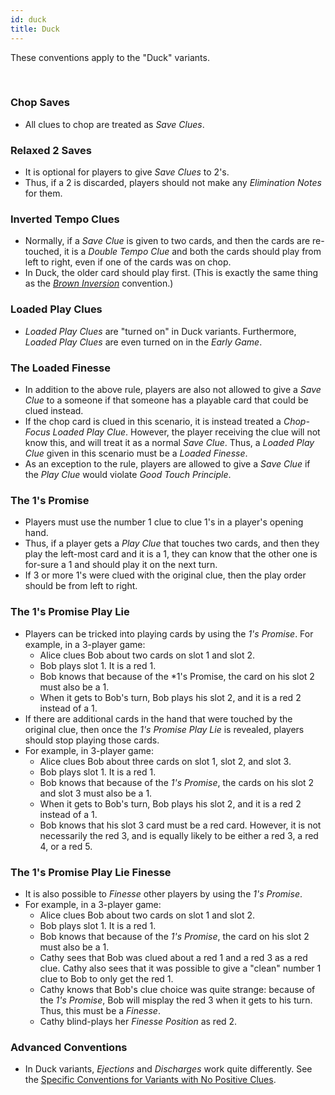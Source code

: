 ```yaml
---
id: duck
title: Duck
---
```


These conventions apply to the "Duck" variants.

<br />

### Chop Saves

- All clues to chop are treated as *Save Clues*.

### Relaxed 2 Saves

- It is optional for players to give *Save Clues* to 2's.
- Thus, if a 2 is discarded, players should not make any *Elimination Notes* for them.

### Inverted Tempo Clues

- Normally, if a *Save Clue* is given to two cards, and then the cards are re-touched, it is a *Double Tempo Clue* and both the cards should play from left to right, even if one of the cards was on chop.
- In Duck, the older card should play first. (This is exactly the same thing as the *[Brown Inversion](brown.md#brown-tempo-clue-inversion)* convention.)

### Loaded Play Clues

- *Loaded Play Clues* are "turned on" in Duck variants. Furthermore, *Loaded Play Clues* are even turned on in the *Early Game*.

### The Loaded Finesse

- In addition to the above rule, players are also not allowed to give a *Save Clue* to a someone if that someone has a playable card that could be clued instead.
- If the chop card is clued in this scenario, it is instead treated a *Chop-Focus Loaded Play Clue*. However, the player receiving the clue will not know this, and will treat it as a normal *Save Clue*. Thus, a *Loaded Play Clue* given in this scenario must be a *Loaded Finesse*.
- As an exception to the rule, players are allowed to give a *Save Clue* if the *Play Clue* would violate *Good Touch Principle*.

### The 1's Promise

- Players must use the number 1 clue to clue 1's in a player's opening hand.
- Thus, if a player gets a *Play Clue* that touches two cards, and then they play the left-most card and it is a 1, they can know that the other one is for-sure a 1 and should play it on the next turn.
- If 3 or more 1's were clued with the original clue, then the play order should be from left to right.

### The 1's Promise Play Lie

- Players can be tricked into playing cards by using the *1's Promise*. For example, in a 3-player game:
  - Alice clues Bob about two cards on slot 1 and slot 2.
  - Bob plays slot 1. It is a red 1.
  - Bob knows that because of the *1's Promise, the card on his slot 2 must also be a 1.
  - When it gets to Bob's turn, Bob plays his slot 2, and it is a red 2 instead of a 1.
- If there are additional cards in the hand that were touched by the original clue, then once the *1's Promise Play Lie* is revealed, players should stop playing those cards.
- For example, in 3-player game:
  - Alice clues Bob about three cards on slot 1, slot 2, and slot 3.
  - Bob plays slot 1. It is a red 1.
  - Bob knows that because of the *1's Promise*, the cards on his slot 2 and slot 3 must also be a 1.
  - When it gets to Bob's turn, Bob plays his slot 2, and it is a red 2 instead of a 1.
  - Bob knows that his slot 3 card must be a red card. However, it is not necessarily the red 3, and is equally likely to be either a red 3, a red 4, or a red 5.

### The 1's Promise Play Lie Finesse

- It is also possible to *Finesse* other players by using the *1's Promise*.
- For example, in a 3-player game:
  - Alice clues Bob about two cards on slot 1 and slot 2.
  - Bob plays slot 1. It is a red 1.
  - Bob knows that because of the *1's Promise*, the card on his slot 2 must also be a 1.
  - Cathy sees that Bob was clued about a red 1 and a red 3 as a red clue. Cathy also sees that it was possible to give a "clean" number 1 clue to Bob to only get the red 1.
  - Cathy knows that Bob's clue choice was quite strange: because of the *1's Promise*, Bob will misplay the red 3 when it gets to his turn. Thus, this must be a *Finesse*.
  - Cathy blind-plays her *Finesse Position* as red 2.

### Advanced Conventions

- In Duck variants, *Ejections* and *Discharges* work quite differently. See the [Specific Conventions for Variants with No Positive Clues](no-positive-clues.md).
